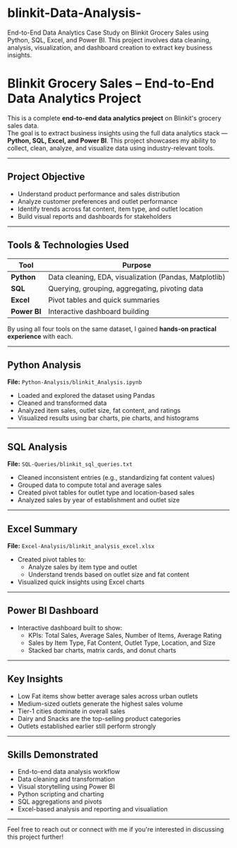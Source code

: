 # blinkit-Data-Analysis-
End-to-End Data Analytics Case Study on Blinkit Grocery Sales using Python, SQL, Excel, and Power BI.  This project involves data cleaning, analysis, visualization, and dashboard creation to extract key business insights.

# Blinkit Grocery Sales – End-to-End Data Analytics Project

This is a complete **end-to-end data analytics project** on Blinkit's grocery sales data.  
The goal is to extract business insights using the full data analytics stack — **Python, SQL, Excel, and Power BI**. This project showcases my ability to collect, clean, analyze, and visualize data using industry-relevant tools.

---

##  Project Objective

- Understand product performance and sales distribution
- Analyze customer preferences and outlet performance
- Identify trends across fat content, item type, and outlet location
- Build visual reports and dashboards for stakeholders

---

##  Tools & Technologies Used

| Tool        | Purpose                                               |
|-------------|--------------------------------------------------------|
| **Python**  | Data cleaning, EDA, visualization (Pandas, Matplotlib) |
| **SQL**     | Querying, grouping, aggregating, pivoting data         |
| **Excel**   | Pivot tables and quick summaries                       |
| **Power BI**| Interactive dashboard building                         |

By using all four tools on the same dataset, I gained **hands-on practical experience** with each.

---

##  Python Analysis

**File:** `Python-Analysis/blinkit_Analysis.ipynb`

- Loaded and explored the dataset using Pandas
- Cleaned and transformed data
- Analyzed item sales, outlet size, fat content, and ratings
- Visualized results using bar charts, pie charts, and histograms

---

##  SQL Analysis

**File:** `SQL-Queries/blinkit_sql_queries.txt`

- Cleaned inconsistent entries (e.g., standardizing fat content values)
- Grouped data to compute total and average sales
- Created pivot tables for outlet type and location-based sales
- Analyzed sales by year of establishment and outlet size

---

##  Excel Summary

**File:** `Excel-Analysis/blinkit_analysis_excel.xlsx`

- Created pivot tables to:
  - Analyze sales by item type and outlet
  - Understand trends based on outlet size and fat content
- Visualized quick insights using Excel charts

---

##  Power BI Dashboard

- Interactive dashboard built to show:
  - KPIs: Total Sales, Average Sales, Number of Items, Average Rating
  - Sales by Item Type, Fat Content, Outlet Type, Location, and Size
  - Stacked bar charts, matrix cards, and donut charts

---

##  Key Insights

- Low Fat items show better average sales across urban outlets
- Medium-sized outlets generate the highest sales volume
-  Tier-1 cities dominate in overall sales
-  Dairy and Snacks are the top-selling product categories
- Outlets established earlier still perform strongly

---

##  Skills Demonstrated

- End-to-end data analysis workflow
- Data cleaning and transformation
- Visual storytelling using Power BI
- Python scripting and charting
- SQL aggregations and pivots
- Excel-based analysis and reporting and visualiation

---

Feel free to reach out or connect with me if you're interested in discussing this project further!
